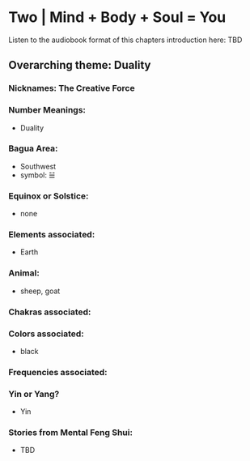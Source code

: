 # Two | Mind + Body + Soul = You

Listen to the audiobook format of this chapters introduction here: TBD

## Overarching theme: Duality

### Nicknames: The Creative Force

### Number Meanings:

- Duality

### Bagua Area:
- Southwest
- symbol: ☱

### Equinox or Solstice:
- none
### Elements associated:
- Earth

### Animal:
- sheep, goat

### Chakras associated:

### Colors associated:
- black

### Frequencies associated:

### Yin or Yang?
- Yin
### Stories from Mental Feng Shui:

- TBD